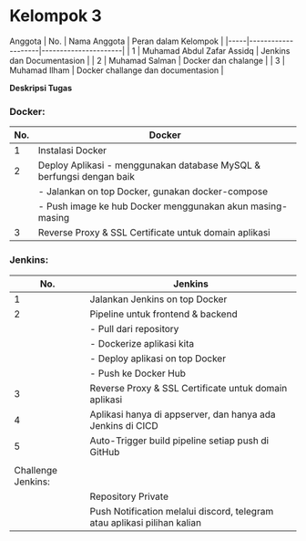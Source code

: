 # Kelompok 3

Anggota 
| No. | Nama Anggota       | Peran dalam Kelompok |
|-----|--------------------|----------------------|
| 1   | Muhamad Abdul Zafar Assidq     | Jenkins dan Documentasion      |
| 2   | Muhamad Salman   | Docker dan chalange  |
| 3   | Muhamad Ilham  | Docker challange dan documentasion    |

**Deskripsi Tugas**
### Docker:

| No. | Docker                                                          |
|-----|-----------------------------------------------------------------|
| 1   | Instalasi Docker                                               |
| 2   | Deploy Aplikasi - menggunakan database MySQL & berfungsi dengan baik |
|     |     - Jalankan on top Docker, gunakan docker-compose           |
|     |     - Push image ke hub Docker menggunakan akun masing-masing  |
| 3   | Reverse Proxy & SSL Certificate untuk domain aplikasi         |

### Jenkins:

| No. | Jenkins                                                         |
|-----|-----------------------------------------------------------------|
| 1   | Jalankan Jenkins on top Docker                                 |
| 2   | Pipeline untuk frontend & backend                              |
|     |     - Pull dari repository                                     |
|     |     - Dockerize aplikasi kita                                  |
|     |     - Deploy aplikasi on top Docker                            |
|     |     - Push ke Docker Hub                                       |
| 3   | Reverse Proxy & SSL Certificate untuk domain aplikasi         |
| 4   | Aplikasi hanya di appserver, dan hanya ada Jenkins di CICD     |
| 5   | Auto-Trigger build pipeline setiap push di GitHub              |
|     |                                                                 |
| Challenge Jenkins:                                                  |
|     | Repository Private                                            |
|     | Push Notification melalui discord, telegram atau aplikasi pilihan kalian |
